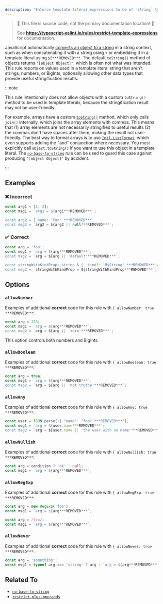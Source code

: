 ```yaml
---
description: 'Enforce template literal expressions to be of `string` type.'
---
```


> 🛑 This file is source code, not the primary documentation location! 🛑
>
> See **https://typescript-eslint.io/rules/restrict-template-expressions** for documentation.

JavaScript automatically [converts an object to a string](https://developer.mozilla.org/en-US/docs/Web/JavaScript/Reference/Global_Objects/String#string_coercion) in a string context, such as when concatenating it with a string using `+` or embedding it in a template literal using `${***REMOVED***`.
The default `toString()` method of objects returns `"[object Object]"`, which is often not what was intended.
This rule reports on values used in a template literal string that aren't strings, numbers, or BigInts, optionally allowing other data types that provide useful stringification results.

:::note

This rule intentionally does not allow objects with a custom `toString()` method to be used in template literals, because the stringification result may not be user-friendly.

For example, arrays have a custom [`toString()`](https://developer.mozilla.org/en-US/docs/Web/JavaScript/Reference/Global_Objects/Array/toString) method, which only calls `join()` internally, which joins the array elements with commas. This means that (1) array elements are not necessarily stringified to useful results (2) the commas don't have spaces after them, making the result not user-friendly. The best way to format arrays is to use [`Intl.ListFormat`](https://developer.mozilla.org/en-US/docs/Web/JavaScript/Reference/Global_Objects/Intl/ListFormat), which even supports adding the "and" conjunction where necessary.
You must explicitly call `object.toString()` if you want to use this object in a template literal.
The [`no-base-to-string`](./no-base-to-string.md) rule can be used to guard this case against producing `"[object Object]"` by accident.

:::

## Examples

<!--tabs-->

### ❌ Incorrect

```ts
const arg1 = [1, 2];
const msg1 = `arg1 = ${arg1***REMOVED***`;

const arg2 = { name: 'Foo' ***REMOVED***;
const msg2 = `arg2 = ${arg2 || null***REMOVED***`;
```

### ✅ Correct

```ts
const arg = 'foo';
const msg1 = `arg = ${arg***REMOVED***`;
const msg2 = `arg = ${arg || 'default'***REMOVED***`;

const stringWithKindProp: string & { _kind?: 'MyString' ***REMOVED*** = 'foo';
const msg3 = `stringWithKindProp = ${stringWithKindProp***REMOVED***`;
```

## Options

### `allowNumber`

Examples of additional **correct** code for this rule with `{ allowNumber: true ***REMOVED***`:

```ts
const arg = 123;
const msg1 = `arg = ${arg***REMOVED***`;
const msg2 = `arg = ${arg || 'zero'***REMOVED***`;
```

This option controls both numbers and BigInts.

### `allowBoolean`

Examples of additional **correct** code for this rule with `{ allowBoolean: true ***REMOVED***`:

```ts
const arg = true;
const msg1 = `arg = ${arg***REMOVED***`;
const msg2 = `arg = ${arg || 'not truthy'***REMOVED***`;
```

### `allowAny`

Examples of additional **correct** code for this rule with `{ allowAny: true ***REMOVED***`:

```ts
const user = JSON.parse('{ "name": "foo" ***REMOVED***');
const msg1 = `arg = ${user.name***REMOVED***`;
const msg2 = `arg = ${user.name || 'the user with no name'***REMOVED***`;
```

### `allowNullish`

Examples of additional **correct** code for this rule with `{ allowNullish: true ***REMOVED***`:

```ts
const arg = condition ? 'ok' : null;
const msg1 = `arg = ${arg***REMOVED***`;
```

### `allowRegExp`

Examples of additional **correct** code for this rule with `{ allowRegExp: true ***REMOVED***`:

```ts
const arg = new RegExp('foo');
const msg1 = `arg = ${arg***REMOVED***`;
```

```ts
const arg = /foo/;
const msg1 = `arg = ${arg***REMOVED***`;
```

### `allowNever`

Examples of additional **correct** code for this rule with `{ allowNever: true ***REMOVED***`:

```ts
const arg = 'something';
const msg1 = typeof arg === 'string' ? arg : `arg = ${arg***REMOVED***`;
```

## Related To

- [`no-base-to-string`](./no-base-to-string.md)
- [`restrict-plus-operands`](./restrict-plus-operands.md)
